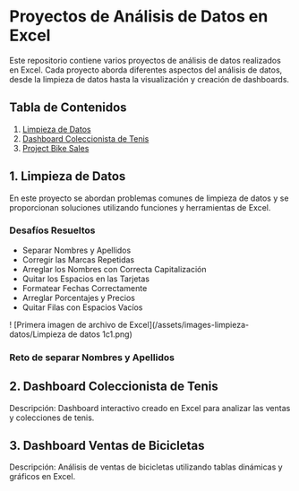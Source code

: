 # Proyectos de Análisis de Datos en Excel

Este repositorio contiene varios proyectos de análisis de datos realizados en Excel. Cada proyecto aborda diferentes aspectos del análisis de datos, desde la limpieza de datos hasta la visualización y creación de dashboards.

## Tabla de Contenidos
1. [Limpieza de Datos](#limpieza-de-datos)
2. [Dashboard Coleccionista de Tenis](#dashboard-coleccionista-de-tenis)
3. [Project Bike Sales](#project-bike-sales)

## 1. Limpieza de Datos
En este proyecto se abordan problemas comunes de limpieza de datos y se proporcionan soluciones utilizando funciones y herramientas de Excel.

### Desafíos Resueltos
- Separar Nombres y Apellidos
- Corregir las Marcas Repetidas
- Arreglar los Nombres con Correcta Capitalización
- Quitar los Espacios en las Tarjetas
- Formatear Fechas Correctamente
- Arreglar Porcentajes y Precios
- Quitar Filas con Espacios Vacíos

!	[Primera imagen de archivo de Excel](/assets/images-limpieza-datos/Limpieza de datos 1c1.png)



### Reto de separar Nombres y Apellidos

## 2. Dashboard Coleccionista de Tenis
Descripción: Dashboard interactivo creado en Excel para analizar las ventas y colecciones de tenis.

## 3. Dashboard Ventas de Bicicletas
Descripción: Análisis de ventas de bicicletas utilizando tablas dinámicas y gráficos en Excel.
